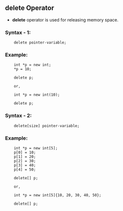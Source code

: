 ## **delete** Operator

- **delete** operator is used for releasing memory space.

### Syntax - 1:

        delete pointer-variable;

### Example:

        int *p = new int;
        *p = 10;

        delete p;

        or,

        int *p = new int(10);

        delete p;

### Syntax - 2:

        delete[size] pointer-variable;

### Example:

        int *p = new int[5];
        p[0] = 10;
        p[1] = 20;
        p[2] = 30;
        p[3] = 40;
        p[4] = 50;

        delete[] p;

        or,

        int *p = new int[5]{10, 20, 30, 40, 50};

        delete[] p;
